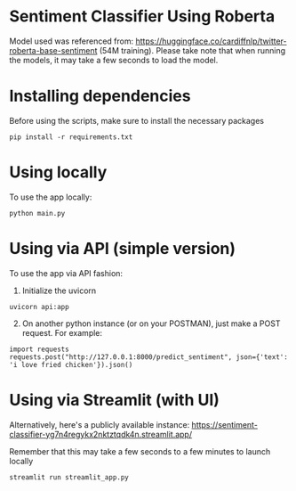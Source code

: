 # Sentiment Classifier Using Roberta
Model used was referenced from: https://huggingface.co/cardiffnlp/twitter-roberta-base-sentiment (54M training). Please take note that when running the models, it may take a few seconds to load the model.

# Installing dependencies
Before using the scripts, make sure to install the necessary packages
```
pip install -r requirements.txt
```

# Using locally
To use the app locally:
```
python main.py
```

# Using via API (simple version)
To use the app via API fashion:
1. Initialize the uvicorn 
```
uvicorn api:app
```
2. On another python instance (or on your POSTMAN), just make a POST request. For example:
```
import requests
requests.post("http://127.0.0.1:8000/predict_sentiment", json={'text': 'i love fried chicken'}).json()
```

# Using via Streamlit (with UI)
Alternatively, here's a publicly available instance: https://sentiment-classifier-yg7n4regykx2nktztqdk4n.streamlit.app/

Remember that this may take a few seconds to a few minutes to launch locally
```
streamlit run streamlit_app.py
```
